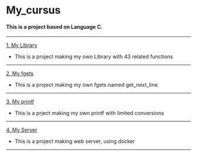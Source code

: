 # My_cursus

#### This is a project based on Language C.

---

[1. My Library](https://github.com/KimUJin3359/My_library)
- This is a project making my own Library with 43 related functions

---

[2. My fgets](https://github.com/KimUJin3359/My_fgets)
- This is a project making my own fgets named get_next_line

---

[3. My printf](https://github.com/KimUJin3359/My_printf)
- This is a prject making my own printf with limited conversions

---

[4. My Server](https://github.com/KimUJin3359/my_server)
- This is a project making web server, using docker

---
